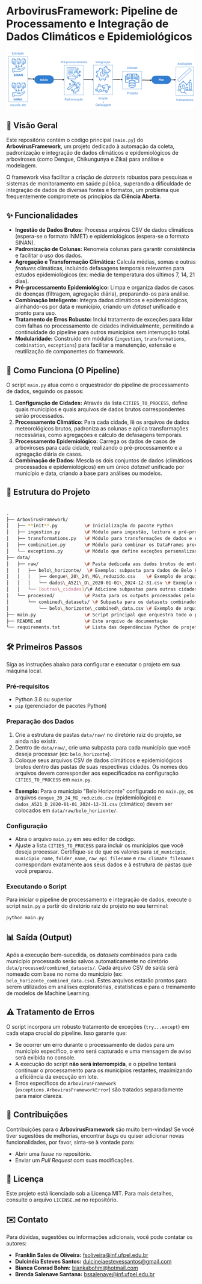 # ArbovirusFramework: Pipeline de Processamento e Integração de Dados Climáticos e Epidemiológicos

![Capa - pepiline de ligação das funções do Arbovirus](pipelineFramework.png)


## 📄 Visão Geral

Este repositório contém o código principal (`main.py`) do **ArbovirusFramework**, um projeto dedicado à automação da coleta, padronização e integração de dados climáticos e epidemiológicos de arboviroses (como Dengue, Chikungunya e Zika) para análise e modelagem.

O framework visa facilitar a criação de *datasets* robustos para pesquisas e sistemas de monitoramento em saúde pública, superando a dificuldade de integração de dados de diversas fontes e formatos, um problema que frequentemente compromete os princípios da **Ciência Aberta**.

## ✨ Funcionalidades

* **Ingestão de Dados Brutos:** Processa arquivos CSV de dados climáticos (espera-se o formato INMET) e epidemiológicos (espera-se o formato SINAN).
* **Padronização de Colunas:** Renomeia colunas para garantir consistência e facilitar o uso dos dados.
* **Agregação e Transformação Climática:** Calcula médias, somas e outras *features* climáticas, incluindo defasagens temporais relevantes para estudos epidemiológicos (ex: média de temperatura dos últimos 7, 14, 21 dias).
* **Pré-processamento Epidemiológico:** Limpa e organiza dados de casos de doenças (filtragem, agregação diária), preparando-os para análise.
* **Combinação Inteligente:** Integra dados climáticos e epidemiológicos, alinhando-os por data e município, criando um *dataset* unificado e pronto para uso.
* **Tratamento de Erros Robusto:** Inclui tratamento de exceções para lidar com falhas no processamento de cidades individualmente, permitindo a continuidade do pipeline para outros municípios sem interrupção total.
* **Modularidade:** Construído em módulos (`ingestion`, `transformations`, `combination`, `exceptions`) para facilitar a manutenção, extensão e reutilização de componentes do framework.

## 🚀 Como Funciona (O Pipeline)

O script `main.py` atua como o orquestrador do pipeline de processamento de dados, seguindo os passos:

1. **Configuração de Cidades:** Através da lista `CITIES_TO_PROCESS`, define quais municípios e quais arquivos de dados brutos correspondentes serão processados.
2. **Processamento Climático:** Para cada cidade, lê os arquivos de dados meteorológicos brutos, padroniza as colunas e aplica transformações necessárias, como agregações e cálculo de defasagens temporais.
3. **Processamento Epidemiológico:** Carrega os dados de casos de arboviroses para cada cidade, realizando o pré-processamento e a agregação diária de casos.
4. **Combinação de Dados:** Mescla os dois conjuntos de dados (climáticos processados e epidemiológicos) em um único *dataset* unificado por município e data, criando a base para análises ou modelos.

## 📁 Estrutura do Projeto

```bash

.
├── ArbovirusFramework/
│   ├── **init**.py          \# Inicialização do pacote Python
│   ├── ingestion.py         \# Módulo para ingestão, leitura e pré-processamento de dados brutos
│   ├── transformations.py   \# Módulo para transformações de dados e criação de features
│   ├── combination.py       \# Módulo para combinar os DataFrames processados
│   └── exceptions.py        \# Módulo que define exceções personalizadas do framework
├── data/
│   ├── raw/                 \# Pasta dedicada aos dados brutos de entrada
│   │   ├── belo\_horizonte/  \# Exemplo: subpasta para dados de Belo Horizonte
│   │   │   ├── dengue\_20\_24\_MG\_reduzido.csv    \# Exemplo de arquivo epidemiológico bruto
│   │   │   └── dados\_A521\_D\_2020-01-01\_2024-12-31.csv \# Exemplo de arquivo climático bruto (INMET)
│   │   └── [outras\_cidades]/\# Adicione subpastas para outras cidades conforme configurado em main.py
│   └── processed/           \# Pasta para os outputs processados pelo framework
│       └── combined\_datasets/ \# Subpasta para os datasets combinados finais
│           └── belo\_horizonte\_combined\_data.csv \# Exemplo de arquivo de saída combinado
├── main.py                  \# Script principal que orquestra todo o pipeline de processamento
├── README.md                \# Este arquivo de documentação
└── requirements.txt         \# Lista das dependências Python do projeto

````

## 🛠️ Primeiros Passos

Siga as instruções abaixo para configurar e executar o projeto em sua máquina local.

### Pré-requisitos

* Python 3.8 ou superior
* `pip` (gerenciador de pacotes Python)

### Preparação dos Dados

1. Crie a estrutura de pastas `data/raw/` no diretório raiz do projeto, se ainda não existir.
2. Dentro de `data/raw/`, crie uma subpasta para cada município que você deseja processar (ex: `belo_horizonte`).
3. Coloque seus arquivos CSV de dados climáticos e epidemiológicos brutos dentro das pastas de suas respectivas cidades. Os nomes dos arquivos devem corresponder aos especificados na configuração `CITIES_TO_PROCESS` em `main.py`.

* **Exemplo:** Para o município "Belo Horizonte" configurado no `main.py`, os arquivos `dengue_20_24_MG_reduzido.csv` (epidemiológico) e `dados_A521_D_2020-01-01_2024-12-31.csv` (climático) devem ser colocados em `data/raw/belo_horizonte/`.

### Configuração

* Abra o arquivo `main.py` em seu editor de código.
* Ajuste a lista `CITIES_TO_PROCESS` para incluir os municípios que você deseja processar. Certifique-se de que os valores para `id_municipio`, `municipio_name`, `folder_name`, `raw_epi_filename` e `raw_climate_filenames` correspondam exatamente aos seus dados e à estrutura de pastas que você preparou.

### Executando o Script

Para iniciar o pipeline de processamento e integração de dados, execute o script `main.py` a partir do diretório raiz do projeto no seu terminal:

```bash
python main.py
````

## 📊 Saída (Output)

Após a execução bem-sucedida, os *datasets* combinados para cada município processado serão salvos automaticamente no diretório `data/processed/combined_datasets/`. Cada arquivo CSV de saída será nomeado com base no nome do município (ex: `belo_horizonte_combined_data.csv`). Estes arquivos estarão prontos para serem utilizados em análises exploratórias, estatísticas e para o treinamento de modelos de Machine Learning.

## ⚠️ Tratamento de Erros

O script incorpora um robusto tratamento de exceções (`try...except`) em cada etapa crucial do pipeline. Isso garante que:

* Se ocorrer um erro durante o processamento de dados para um município específico, o erro será capturado e uma mensagem de aviso será exibida no console.
* A execução do script **não será interrompida**, e o pipeline tentará continuar o processamento para os municípios restantes, maximizando a eficiência da execução em lote.
* Erros específicos do `ArbovirusFramework` (`exceptions.ArbovirusFrameworkError`) são tratados separadamente para maior clareza.

## 🤝 Contribuições

Contribuições para o **ArbovirusFramework** são muito bem-vindas\! Se você tiver sugestões de melhorias, encontrar *bugs* ou quiser adicionar novas funcionalidades, por favor, sinta-se à vontade para:

* Abrir uma *Issue* no repositório.
* Enviar um *Pull Request* com suas modificações.

## 📄 Licença

Este projeto está licenciado sob a Licença MIT. Para mais detalhes, consulte o arquivo `LICENSE.md` no repositório.

## ✉️ Contato

Para dúvidas, sugestões ou informações adicionais, você pode contatar os autores:

* **Franklin Sales de Oliveira:** [fsoliveira@inf.ufpel.edu.br](mailto:fsoliveira@inf.ufpel.edu.br)
* **Dulcinéia Esteves Santos:** [dulcineiaestevessantos@gmail.com](mailto:dulcineiaestevessantos@gmail.com)
* **Bianca Conrad Bohm:** [biankabohm@hotmail.com](mailto:biankabohm@hotmail.com)
* **Brenda Salenave Santana:** [bssalenave@inf.ufpel.edu.br](mailto:bssalenave@inf.ufpel.edu.br)
